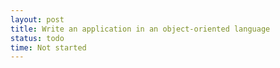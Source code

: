 ```yaml
---
layout: post
title: Write an application in an object-oriented language
status: todo
time: Not started
---
```

